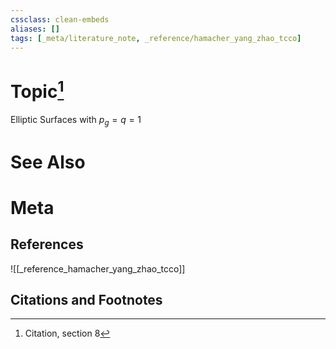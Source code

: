 ```yaml
---
cssclass: clean-embeds
aliases: []
tags: [_meta/literature_note, _reference/hamacher_yang_zhao_tcco]
---
```

# Topic[^1]
Elliptic Surfaces with $p_g = q = 1$

# See Also

# Meta
## References
![[_reference_hamacher_yang_zhao_tcco]]


## Citations and Footnotes
[^1]: Citation, section 8